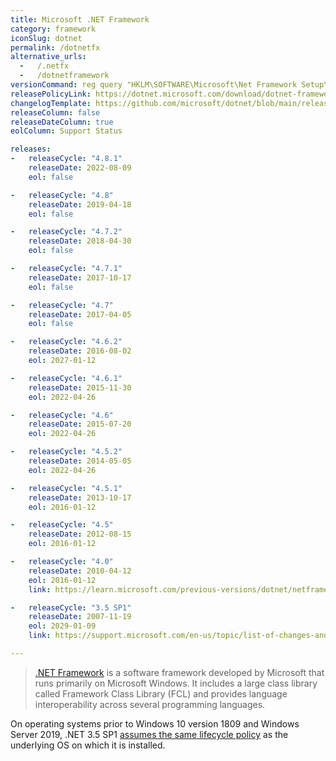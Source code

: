 ```yaml
---
title: Microsoft .NET Framework
category: framework
iconSlug: dotnet
permalink: /dotnetfx
alternative_urls:
  -   /.netfx
  -   /dotnetframework
versionCommand: reg query "HKLM\SOFTWARE\Microsoft\Net Framework Setup\NDP" /s
releasePolicyLink: https://dotnet.microsoft.com/download/dotnet-framework
changelogTemplate: https://github.com/microsoft/dotnet/blob/main/releases/net{{"__RELEASE_CYCLE__"| replace:'.',''}}/README.md
releaseColumn: false
releaseDateColumn: true
eolColumn: Support Status

releases:
-   releaseCycle: "4.8.1"
    releaseDate: 2022-08-09
    eol: false

-   releaseCycle: "4.8"
    releaseDate: 2019-04-18
    eol: false

-   releaseCycle: "4.7.2"
    releaseDate: 2018-04-30
    eol: false

-   releaseCycle: "4.7.1"
    releaseDate: 2017-10-17
    eol: false

-   releaseCycle: "4.7"
    releaseDate: 2017-04-05
    eol: false

-   releaseCycle: "4.6.2"
    releaseDate: 2016-08-02
    eol: 2027-01-12

-   releaseCycle: "4.6.1"
    releaseDate: 2015-11-30
    eol: 2022-04-26

-   releaseCycle: "4.6"
    releaseDate: 2015-07-20
    eol: 2022-04-26

-   releaseCycle: "4.5.2"
    releaseDate: 2014-05-05
    eol: 2022-04-26

-   releaseCycle: "4.5.1"
    releaseDate: 2013-10-17
    eol: 2016-01-12

-   releaseCycle: "4.5"
    releaseDate: 2012-08-15
    eol: 2016-01-12

-   releaseCycle: "4.0"
    releaseDate: 2010-04-12
    eol: 2016-01-12
    link: https://learn.microsoft.com/previous-versions/dotnet/netframework-4.0/ms171868(v=vs.100)

-   releaseCycle: "3.5 SP1"
    releaseDate: 2007-11-19
    eol: 2029-01-09
    link: https://support.microsoft.com/en-us/topic/list-of-changes-and-fixed-issues-in-the-net-framework-3-5-service-pack-1-7e580459-9f9a-3f0d-ecb3-ee3ea374044f

---
```


> [.NET Framework](https://dotnet.microsoft.com/) is a software framework developed by Microsoft
> that runs primarily on Microsoft Windows. It includes a large class library called Framework Class
> Library (FCL) and provides language interoperability across several programming languages.

On operating systems prior to Windows 10 version 1809 and Windows Server 2019, .NET 3.5 SP1
[assumes the same lifecycle policy](https://learn.microsoft.com/lifecycle/faq/dotnet-framework) as
the underlying OS on which it is installed.
